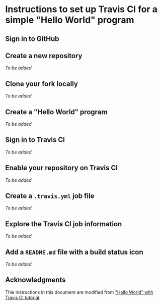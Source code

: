 # Instructions to set up Travis CI for a simple "Hello World" program

## Sign in to GitHub


## Create a new repository
*To be added*

## Clone your fork locally
*To be added*

## Create a "Hello World" program
*To be added*

## Sign in to Travis CI
*To be added*

## Enable your repository on Travis CI
*To be added*

## Create a `.travis.yml` job file
*To be added*

## Explore the Travis CI job information
*To be added*

## Add a `README.md` file with a build status icon
*To be added*

## Acknowledgments
Thie instructions in this document are modified from ["Hello World" with Travis CI tutorial](https://github.com/softwaresaved/build_and_test_examples/blob/master/travis/HelloWorld.md). 
